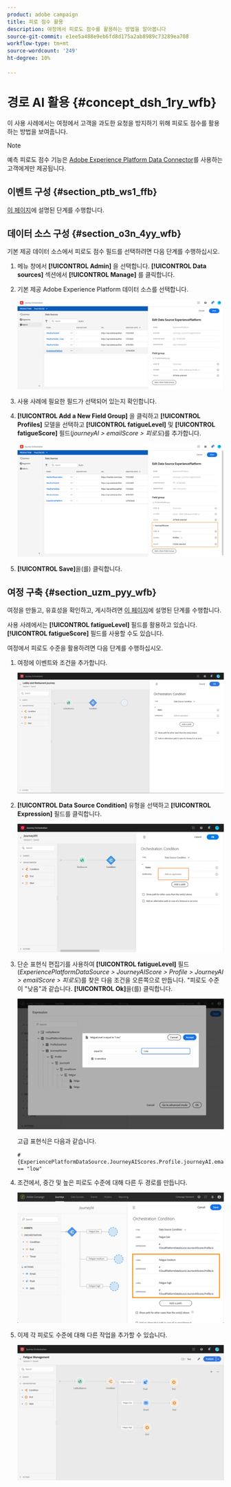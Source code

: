 ```yaml
---
product: adobe campaign
title: 피로 점수 활용
description: 여정에서 피로도 점수를 활용하는 방법을 알아봅니다
source-git-commit: e1ee5a488e9eb6fd8d175a2ab8989c73289ea708
workflow-type: tm+mt
source-wordcount: '249'
ht-degree: 10%

---
```



# 경로 AI 활용 {#concept_dsh_1ry_wfb}

이 사용 사례에서는 여정에서 고객을 과도한 요청을 방지하기 위해 피로도 점수를 활용하는 방법을 보여줍니다.

>[!NOTE]
>
>예측 피로도 점수 기능은 [Adobe Experience Platform Data Connector](https://experienceleague.adobe.com/docs/campaign-standard/using/integrating-with-adobe-cloud/adobe-experience-platform/data-connector/aep-about-data-connector.html)를 사용하는 고객에게만 제공됩니다.

## 이벤트 구성 {#section_ptb_ws1_ffb}

[이 페이지](../event/about-events.md)에 설명된 단계를 수행합니다.

## 데이터 소스 구성 {#section_o3n_4yy_wfb}

기본 제공 데이터 소스에서 피로도 점수 필드를 선택하려면 다음 단계를 수행하십시오.

1. 메뉴 창에서 **[!UICONTROL Admin]** 을 선택합니다. **[!UICONTROL Data sources]** 섹션에서 **[!UICONTROL Manage]** 를 클릭합니다.
1. 기본 제공 Adobe Experience Platform 데이터 소스를 선택합니다.

   ![](../assets/journey23.png)

1. 사용 사례에 필요한 필드가 선택되어 있는지 확인합니다.
1. **[!UICONTROL Add a New Field Group]** 을 클릭하고 **[!UICONTROL Profiles]** 모델을 선택하고 **[!UICONTROL fatigueLevel]** 및 **[!UICONTROL fatigueScore]** 필드(_journeyAI > emailScore > 피로도_)를 추가합니다.

   ![](../assets/journeyuc3_1.png)

1. **[!UICONTROL Save]**&#x200B;을(를) 클릭합니다.

## 여정 구축 {#section_uzm_pyy_wfb}

여정을 만들고, 유효성을 확인하고, 게시하려면 [이 페이지](../building-journeys/journey.md)에 설명된 단계를 수행합니다.

사용 사례에서는 **[!UICONTROL fatigueLevel]** 필드를 활용하고 있습니다. **[!UICONTROL fatigueScore]** 필드를 사용할 수도 있습니다.

여정에서 피로도 수준을 활용하려면 다음 단계를 수행하십시오.

1. 여정에 이벤트와 조건을 추가합니다.

   ![](../assets/journeyuc2_14.png)

1. **[!UICONTROL Data Source Condition]** 유형을 선택하고 **[!UICONTROL Expression]** 필드를 클릭합니다. 

   ![](../assets/journeyuc3_2.png)

1. 단순 표현식 편집기를 사용하여 **[!UICONTROL fatigueLevel]** 필드(_ExperiencePlatformDataSource > JourneyAIScore > Profile > JourneyAI > emailScore > 피로도_)를 찾은 다음 조건을 오른쪽으로 만듭니다. &quot;피로도 수준이 &quot;낮음&quot;과 같습니다. **[!UICONTROL Ok]**&#x200B;을(를) 클릭합니다.

   ![](../assets/journeyuc3_3.png)

   고급 표현식은 다음과 같습니다.

   ```
   #{ExperiencePlatformDataSource.JourneyAIScores.Profile.journeyAI.emailScore.fatigue.fatigueLevel} == "low"
   ```

1. 조건에서, 중간 및 높은 피로도 수준에 대해 다른 두 경로를 만듭니다.

   ![](../assets/journeyuc3_4.png)

1. 이제 각 피로도 수준에 대해 다른 작업을 추가할 수 있습니다.

   ![](../assets/journeyuc3_5.png)
